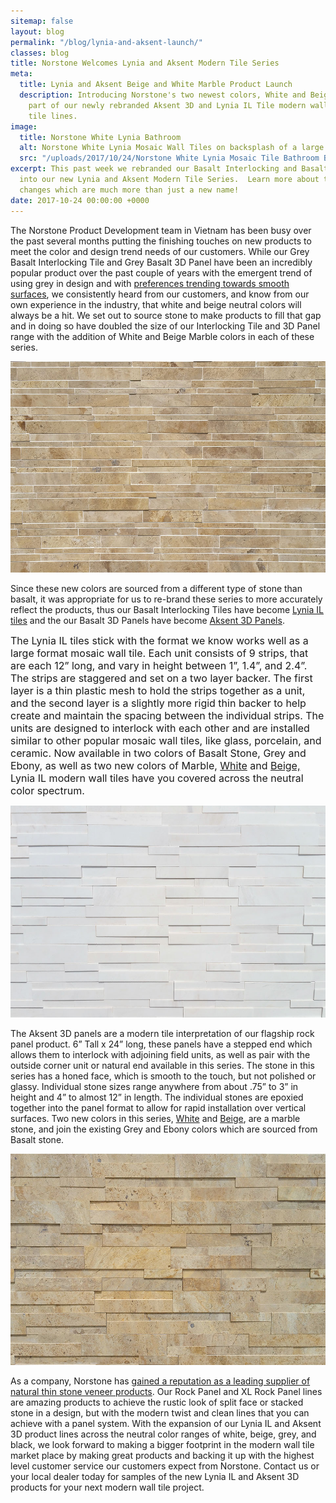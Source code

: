 ```yaml
---
sitemap: false
layout: blog
permalink: "/blog/lynia-and-aksent-launch/"
classes: blog
title: Norstone Welcomes Lynia and Aksent Modern Tile Series
meta:
  title: Lynia and Aksent Beige and White Marble Product Launch
  description: Introducing Norstone's two newest colors, White and Beige Marble, as
    part of our newly rebranded Aksent 3D and Lynia IL Tile modern wall panel and
    tile lines.
image:
  title: Norstone White Lynia Bathroom
  alt: Norstone White Lynia Mosaic Wall Tiles on backsplash of a large modern bathroom
  src: "/uploads/2017/10/24/Norstone White Lynia Mosaic Tile Bathroom Backsplash.jpg"
excerpt: This past week we rebranded our Basalt Interlocking and Basalt 3D Panel lines
  into our new Lynia and Aksent Modern Tile Series.  Learn more about these exciting
  changes which are much more than just a new name!
date: 2017-10-24 00:00:00 +0000
---
```



The Norstone Product Development team in Vietnam has been busy over the past several months putting the finishing touches on new products to meet the color and design trend needs of our customers.  While our Grey Basalt Interlocking Tile and Grey Basalt 3D Panel have been an incredibly popular product over the past couple of years with the emergent trend of using grey in design and with [preferences trending towards smooth surfaces](https://www.norstoneusa.com/blog/design-trends-when-it-comes-to-stone-smooth-is-in/), we consistently heard from our customers, and know from our own experience in the industry, that white and beige neutral colors will always be a hit.  We set out to source stone to make products to fill that gap and in doing so have doubled the size of our Interlocking Tile and 3D Panel range with the addition of White and Beige Marble colors in each of these series.

![Close up of Norstone Lynia Tile in Beige Marble Color](/uploads/2017/10/24/Norstone%20Lynia%20Beige%20Modern%20Mosaic%20Tile.jpg)

Since these new colors are sourced from a different type of stone than basalt, it was appropriate for us to re-brand these series to more accurately reflect the products, thus our Basalt Interlocking Tiles have become [Lynia IL tiles](https://www.norstoneusa.com/products/lynia-mosaic-tiles/) and the our Basalt 3D Panels have become [Aksent 3D Panels](https://www.norstoneusa.com/products/aksent-modern-tiles/).

<span style="font-size: 1rem;">The Lynia IL tiles stick with the format we know works well as a large format mosaic wall tile.  Each unit consists of 9 strips, that are each 12” long, and vary in height between 1”, 1.4”, and 2.4”.  The strips are staggered and set on a two layer backer.  The first layer is a thin plastic mesh to hold the strips together as a unit, and the second layer is a slightly more rigid thin backer to help create and maintain the spacing between the individual strips.  The units are designed to interlock with each other and are installed similar to other popular mosaic wall tiles, like glass, porcelain, and ceramic.  Now available in two colors of Basalt Stone, Grey and Ebony, as well as two new colors of Marble, <a href="https://www.norstoneusa.com/products/lynia-mosaic-tiles/white-marble/">White</a> and <a href="https://www.norstoneusa.com/products/lynia-mosaic-tiles/beige-marble/">Beige,</a> Lynia IL modern wall tiles have you covered across the neutral color spectrum.</span>

![Detail of Norstone Aksent 3D Panel in White Marble](/uploads/2017/10/24/Norstone%20Aksent%20White%20Honed%20Panel.jpg)

The Aksent 3D panels are a modern tile interpretation of our flagship rock panel product.  6” Tall x 24” long, these panels have a stepped end which allows them to interlock with adjoining field units, as well as pair with the outside corner unit or natural end available in this series.  The stone in this series has a honed face, which is smooth to the touch, but not polished or glassy.  Individual stone sizes range anywhere from about .75” to 3” in height and 4” to almost 12” in length.  The individual stones are epoxied together into the panel format to allow for rapid installation over vertical surfaces.  Two new colors in this series, [White](https://www.norstoneusa.com/products/aksent-modern-tiles/white-stone/) and [Beige](https://www.norstoneusa.com/products/aksent-modern-tiles/beige-marble-veneer/), are a marble stone, and join the existing Grey and Ebony colors which are sourced from Basalt stone.

![Close up of Norstone Aksent 3D Panel in Beige Marble](/uploads/2017/10/24/Norstone%20Aksent%20Beige%20Modern%20Wall%20Tile.jpg)

As a company, Norstone has [gained a reputation as a leading supplier of natural thin stone veneer products](https://www.norstoneusa.com/blog/what-makes-norstone-different-a-lot/).  Our Rock Panel and XL Rock Panel lines are amazing products to achieve the rustic look of split face or stacked stone in a design, but with the modern twist and clean lines that you can achieve with a panel system.  With the expansion of our Lynia IL and Aksent 3D product lines across the neutral color ranges of white, beige, grey, and black, we look forward to making a bigger footprint in the modern wall tile market place by making great products and backing it up with the highest level customer service our customers expect from Norstone.  Contact us or your local dealer today for samples of the new Lynia IL and Aksent 3D products for your next modern wall tile project.